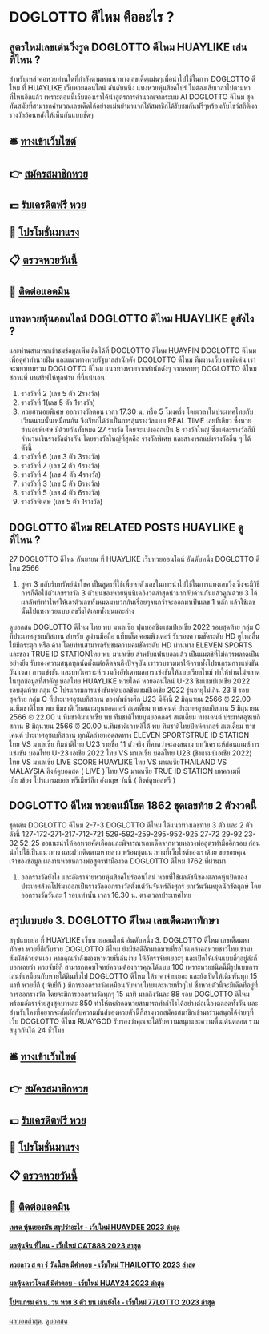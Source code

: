 # DOGLOTTO ดีไหม คืออะไร ?
## สูตรใหม่เลขเด่นวิ่งรูด DOGLOTTO ดีไหม HUAYLIKE เล่นที่ไหน ?
สำหรับเหล่าคอหวยท่านใดที่กำลังตามหาแนวทางเลขเด็ดแม่นๆเพื่อนำไปใช้ในการ DOGLOTTO ดีไหม ที่ HUAYLIKE เว็บหวยออนไลน์ อันดับหนึ่ง แทงหวยหุ้นสิงคโปร์ ไม่ต้องเสียเวลาไปตามหาที่ไหนอีกแล้ว เพราะตอนนี้เว็บของเราได้นำสูตรการคำนวณจากระบบ AI DOGLOTTO ดีไหม สุดทันสมัยที่สามารถคำนวณเลขเด็ดได้อย่างแม่นยำมาแจกให้สมาชิกได้รับชมกันฟรีๆพร้อมกับโชว์สถิติผลรางวัลย้อนหลังให้เห็นกันแบบชัดๆ

## 🛎 [ทางเข้าเว็บไซต์](https://bit.ly/3BG5bNw)
## 👉 [สมัครสมาชิกหวย](https://bit.ly/3BG5bNw)
## 💵 [รับเครดิตฟรี หวย](https://bit.ly/3C3mvgS)
## 👑 [โปรโมชั่นมาแรง](https://bit.ly/3C3mvgS)
## 📋 [ตรวจหวยวันนี้](https://bit.ly/3C3mvgS)
## 📱 [ติดต่อแอดมิน](https://bit.ly/3C3mvgS)

## แทงหวยหุ้นออนไลน์ DOGLOTTO ดีไหม HUAYLIKE ดูยังไง ?
และท่านสามารถเข้าชมข้อมูลเพิ่มเติมได้ที่ DOGLOTTO ดีไหม HUAYFIN DOGLOTTO ดีไหม เพื่อดูคำทำนายฝัน และแนวทางหวยรัฐบาลสำนักดัง DOGLOTTO ดีไหม ทีมงานเว็บ เลขดีเด่น เราจะพยายามรวม DOGLOTTO ดีไหม แนวทางหวยจากสำนักดังๆ จากหลายๆ DOGLOTTO ดีไหม สถานที่ มาเสริฟให้ทุกท่าน ที่นี่แน่นอน
1. รางวัลที่ 2 (เลข 5 ตัว 2รางวัล)
2. รางวัลที่ 1(เลข 5 ตัว 1รางวัล)
3. หวยฮานอยพิเศษ ออกรางวัลตอน เวลา 17.30 น. หรือ 5 โมงครึ่ง โดยเวลาในประเทศไทยกับเวียดนามนั้นเหมือนกัน จึงเรียกได้ว่าเป็นการลุ้นรางวัลแบบ REAL TIME เลยทีเดียว ซึ่งหวยฮานอยพิเศษ มีด้วยกันทั้งหมด 27 รางวัล โดยจะแบ่งออกเป็น 8 รางวัลใหญ่ ซึ่งแต่ละรางวัลก็มีจำนวนเงินรางวัลต่างกัน โดยรางวัลใหญ่ที่สุดคือ รางวัลพิเศษ และสามารถแบ่งรางวัลอื่น ๆ ได้ดังนี้
4. รางวัลที่ 6 (เลข 3 ตัว 3รางวัล)
5. รางวัลที่ 7 (เลข 2 ตัว 4รางวัล)
6. รางวัลที่ 4 (เลข 4 ตัว 4รางวัล)
7. รางวัลที่ 3 (เลข 5 ตัว 6รางวัล)
8. รางวัลที่ 5 (เลข 4 ตัว 6รางวัล)
9. รางวัลพิเศษ (เลข 5 ตัว 1รางวัล)

## DOGLOTTO ดีไหม RELATED POSTS HUAYLIKE ดูที่ไหน ?
27 DOGLOTTO ดีไหม กันยายน ที่ HUAYLIKE เว็บหวยออนไลน์ อันดับหนึ่ง DOGLOTTO ดีไหม 2566
1. สูตร 3 กลับรับทรัพย์นำโชค เป็นสูตรที่ใช้เพื่อหาตัวเลขในการนำไปใช้ในการแทงเลขวิ่ง ซึ่งจะมีวิธีการก็คือใช้ตัวเลขรางวัล 3 ตัวบนของหวยหุ้นนิเคอิงวดล่าสุดนำมากลับด้านกันแล้วคูณด้วย 3 ได้ผลลัพท์เท่าไหร่ให้เอาตัวเลขทั้งหมดมาบวกกันเรื่อยๆจนกว่าจะออกมาเป็นเลข 1 หลัก แล้วใช้เลขนั้นไปแทงหวยแบบเลขวิ่งได้เลยทั้งบนและล่าง

ดูบอลสด DOGLOTTO ดีไหม ไทย พบ มาเลเซีย ฟุตบอลชิงแชมป์เอเชีย 2022 รอบสุดท้าย กลุ่ม C ที่ประเทศอุซเบกิสถาน สำหรับ ดูผ่านมือถือ แท็บเล็ต คอมพิวเตอร์ รับรองความชัดระดับ HD ดูไหลลื่น ไม่มีกระตุก หรือ ค้าง โดยท่านสามารถรับชมความคมชัดระดับ HD ผ่านทาง ELEVEN SPORTS และช่อง TRUE ID STATIONไทย พบ มาเลเซีย สำหรับแฟนบอลแล้ว เป็นแมตช์ที่ไม่ควรพลาดเป็นอย่างยิ่ง รับรองความสนุกทุกนัดตั้งแต่อดีตจนถึงปัจจุบัน เรารวบรวมมาให้ครบทั้งโปรแกรมการแข่งขัน วัน เวลา การแข่งขัน และบทวิเคราะห์ รวมถึงอัฟเดทผลการแข่งขันให้แบบเรียลไทม์ ทำให้ท่านไม่พลาดในทุกข้อมูลที่สำคัญ
บอลไทย HUAYLIKE หวยไลค์ หวยออนไลน์ U-23 ชิงแชมป์เอเชีย 2022 รอบสุดท้าย กลุ่ม C
โปรแกรมการแข่งขันฟุตบอลชิงแชมป์เอเชีย 2022 รุ่นอายุไม่เกิน 23 ปี รอบสุดท้าย กลุ่ม C ที่ประเทศอุซเบกิสถาน ของทัพช้างศึก U23 มีดังนี้
2 มิถุนายน 2566 ⏰ 22.00 น.ทีมชาติไทย พบ ทีมชาติเวียดนามบุนยอดกอร์ สเตเดี้ยม ทาชเคนต์ ประเทศอุซเบกิสถาน
5 มิถุนายน 2566 ⏰ 22.00 น.ทีมชาติมาเลเซีย พบ ทีมชาติไทยบุนยอดกอร์ สเตเดี้ยม ทาชเคนต์ ประเทศอุซเบกิสถาน
8 มิถุนายน 2566 ⏰ 20.00 น.ทีมชาติเกาหลีใต้ พบ ทีมชาติไทยปัคห์ตากอร์ สเตเดี้ยม ทาชเคนต์ ประเทศอุซเบกิสถาน
ทุกนัดถ่ายทอดสดทาง ELEVEN SPORTSTRUE ID STATION
ไทย VS มาเลเซีย
ทีมชาติไทย U23 รายชื่อ 11 ตัวจริง ที่คาดว่าจะลงสนาม
บทวิเคราะห์ก่อนเกมส์การแข่งขัน บอลไทย U-23 เอเชีย 2022 ไทย VS มาเลเซีย
บอลไทย U23 (ชิงแชมป์เอเชีย 2022) ไทย VS มาเลเซีย
LIVE SCORE HUAYLIKE ไทย VS มาเลเซียTHAILAND VS MALAYSIA
ลิงค์ดูบอลสด ( LIVE ) ไทย VS มาเลเซีย
 TRUE ID STATION 
บทความที่เกี่ยวข้อง
โปรแกรมบอล พรีเมียร์ลีก อังกฤษ วันนี้ ( ลิงค์ดูบอลฟรี )

## DOGLOTTO ดีไหม หวยคนมีโชค 1862 ชุดเลขท้าย 2 ตัวงวดนี้
ชุดเด่น DOGLOTTO ดีไหม 2-7-3 DOGLOTTO ดีไหม ได้แนวทางเลขท้าย 3 ตัว และ 2 ตัว ดังนี้
127-172-271-217-712-721
529-592-259-295-952-925
27-72
29-92
23-32
52-25
ขอแนะนำให้คอหวยคัดเลือกและพิจารณาเลขเด็ดจากหวยหลวงพ่อสูตรทำมืออีกรอบ ก่อนนำไปใช้เป็นแนวทาง และฝากติดตามหวยลาว พร้อมชุดแนวทางที่เว็บไซต์ของเราด้วย
ขอขอบคุณเจ้าของข้อมูล
ผลงานหวยหลวงพ่อสูตรทำมืองวด DOGLOTTO ดีไหม 1762 ที่ผ่านมา

1. ออกรางวัลยังไง และอัตราจ่ายหวยหุ้นสิงคโปร์ออนไลน์ หวยที่ใช้ผลดัชนีของตลาดหุ้นปิดของประเทศสิงคโปร์มาออกเป็นรางวัลออกรางวัลตั้งแต่วันจันทร์ถึงศุกร์ ยกเว้นวันหยุดนักขัตฤกษ์ โดยออกรางวัลวันละ 1 รอบเท่านั้น เวลา 16.30 น. ตามเวลาประเทศไทย

## สรุปแบบย่อ 3. DOGLOTTO ดีไหม เลขเด็ดมหาทักษา
สรุปแบบย่อ ที่ HUAYLIKE เว็บหวยออนไลน์ อันดับหนึ่ง 3. DOGLOTTO ดีไหม เลขเด็ดมหาทักษา หวยยี่กีเว็บรวย DOGLOTTO ดีไหม ยังมีข้อดีอีกมากมายที่รอให้เหล่าคอหวยชาวไทยเข้ามาสัมผัสด้วยตนเอง หากคุณกำลังมองหาหวยที่เล่นง่าย ให้อัตราจ่ายเยอะๆ และเปิดให้เล่นแบบถี่ๆอยู่ล่ะก็ บอกเลยว่า หวยจับยี่กี สามารถตอบโจทย์ความต้องการคุณได้แบบ 100 เพราะหวยชนิดนี้มีรูปแบบการเล่นที่เหมือนกับหวยใต้ดินทั่วไป DOGLOTTO ดีไหม ให้ราคาจ่ายเยอะ และยังเปิดให้เดิมพันทุก 15 นาที
หวยยี่กี ( จับยี่กี ) มีการออกรางวัลเหมือนกับหวยไทยและหวยทั่วๆไป ซึ่งหวยตัวนี้จะมีเด็ดที่อยู่ที่การออกรางวัล โดยจะมีการออกรางวัลทุกๆ 15 นาที มากถึงวันละ 88 รอบ DOGLOTTO ดีไหม พร้อมอัตราจ่ายสูงสุดบาทละ 850 ทำให้เหล่าคอหวยสามารถทำกำไรได้อย่างต่อเนื่องตลอดทั้งวัน และสำหรับใครที่อยากจะสัมผัสกับความมันส์ของหวยตัวนี้ก็สามารถสมัครสมาชิกเข้ามาร่วมสนุกได้ง่ายๆที่เว็บ DOGLOTTO ดีไหม RUAYGOD รับรองว่าคุณจะได้รับความสนุกและความตื่นเต้นตลอด รวมสนุกกันได้ 24 ชั่วโมง

## 🛎 [ทางเข้าเว็บไซต์](https://bit.ly/3BG5bNw)
## 👉 [สมัครสมาชิกหวย](https://bit.ly/3BG5bNw)
## 💵 [รับเครดิตฟรี หวย](https://bit.ly/3C3mvgS)
## 👑 [โปรโมชั่นมาแรง](https://bit.ly/3C3mvgS)
## 📋 [ตรวจหวยวันนี้](https://bit.ly/3C3mvgS)
## 📱 [ติดต่อแอดมิน](https://bit.ly/3C3mvgS)

#### [เทรด หุ้นเยอรมัน สรุปว่าอะไร - เว็บใหม่ HUAYDEE 2023 ล่าสุด](https://atom.io/themes/เทรด%20หุ้นเยอรมัน%20สรุปว่าอะไร%20-%20เว็บใหม่%20huaydee%202023%20ล่าสุด)
#### [ผลหุ้นจีน ที่ไหน - เว็บใหม่ CAT888 2023 ล่าสุด](https://atom.io/themes/ผลหุ้นจีน%20ที่ไหน%20-%20เว็บใหม่%20cat888%202023%20ล่าสุด)
#### [หวยลาว ส ตา ร์ วันนี้สด มีคำตอบ - เว็บใหม่ THAILOTTO 2023 ล่าสุด](https://atom.io/themes/หวยลาว%20ส%20ตา%20ร์%20วันนี้สด%20มีคำตอบ%20-%20เว็บใหม่%20thailotto%202023%20ล่าสุด)
#### [ผลหุ้นดาวโจนส์ มีคำตอบ - เว็บใหม่ HUAY24 2023 ล่าสุด](https://atom.io/themes/ผลหุ้นดาวโจนส์%20มีคำตอบ%20-%20เว็บใหม่%20huay24%202023%20ล่าสุด)
#### [โปรแกรม คํา น. วน หวย 3 ตัว บน เล่นยังไง - เว็บใหม่ 77LOTTO 2023 ล่าสุด](https://atom.io/themes/โปรแกรม%20คํา%20น.%20วน%20หวย%203%20ตัว%20บน%20เล่นยังไง%20-%20เว็บใหม่%2077lotto%202023%20ล่าสุด)

[ผลบอลล่าสุด](https://siamsport.tv "ผลบอลล่าสุด"), [ดูบอลสด](https://siamsport.tv/ดูบอลสด "ดูบอลสด")